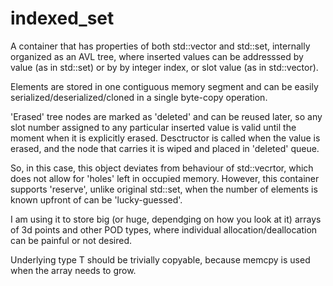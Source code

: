# indexed_set

A container that has properties of both std::vector and std::set, internally organized as an AVL tree, where inserted values
can be addresssed by value (as in std::set) or by by integer index, or slot value (as in std::vector).

Elements are stored in one contiguous memory segment and can be easily serialized/deserialized/cloned in a single byte-copy
operation.

'Erased' tree nodes are marked as 'deleted' and can be reused later, so any slot number assigned to any particular inserted value 
is valid until the moment when it is explicitly erased. Desctructor is called when the value is erased, and the node that carries it is 
wiped and placed in 'deleted' queue. 

So, in this case, this object deviates from behaviour of std::vecrtor, which does not allow 
for 'holes' left in occupied memory.
However, this container supports 'reserve', unlike original std::set, when the number of elements is known upfront of can be 'lucky-guessed'.


I am using it to store big (or huge, dependging on how you look at it) arrays of 3d points and other POD types, where individual
allocation/deallocation can be painful or not desired.


Underlying type T should be trivially copyable, because memcpy is used when the array needs to grow.



